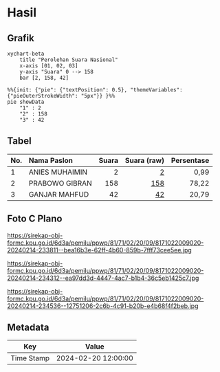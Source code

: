 # Hasil

## Grafik

```mermaid
xychart-beta
    title "Perolehan Suara Nasional"
    x-axis [01, 02, 03]
    y-axis "Suara" 0 --> 158
    bar [2, 158, 42]
```

```mermaid
%%{init: {"pie": {"textPosition": 0.5}, "themeVariables": {"pieOuterStrokeWidth": "5px"}} }%%
pie showData
    "1" : 2
    "2" : 158
    "3" : 42
```

## Tabel

| No. | Nama Paslon    | Suara | Suara (raw) | Persentase |
|:--- |:-------------- | -----:| -----------:| ----------:|
| 1   | ANIES MUHAIMIN | 2     | [2][p-1]    | 0,99       |
| 2   | PRABOWO GIBRAN | 158   | [158][p-2]  | 78,22      |
| 3   | GANJAR MAHFUD  | 42    | [42][p-3]   | 20,79      |


[p-1]: https://github.com/gigit-pemilu/pemilu-2024/blob/main/pilpres/hitung-suara/sub/81-maluku/sub/71-kota-ambon/sub/02-sirimau/sub/2009-soya/sub/020-tps/sub/paslon-1.txt
[p-2]: https://github.com/gigit-pemilu/pemilu-2024/blob/main/pilpres/hitung-suara/sub/81-maluku/sub/71-kota-ambon/sub/02-sirimau/sub/2009-soya/sub/020-tps/sub/paslon-2.txt
[p-3]: https://github.com/gigit-pemilu/pemilu-2024/blob/main/pilpres/hitung-suara/sub/81-maluku/sub/71-kota-ambon/sub/02-sirimau/sub/2009-soya/sub/020-tps/sub/paslon-3.txt

## Foto C Plano

https://sirekap-obj-formc.kpu.go.id/6d3a/pemilu/ppwp/81/71/02/20/09/8171022009020-20240214-233811--bea16b3e-62ff-4b60-859b-7fff73cee5ee.jpg

https://sirekap-obj-formc.kpu.go.id/6d3a/pemilu/ppwp/81/71/02/20/09/8171022009020-20240214-234312--ea97dd3d-4447-4ac7-b1b4-36c5eb1425c7.jpg

https://sirekap-obj-formc.kpu.go.id/6d3a/pemilu/ppwp/81/71/02/20/09/8171022009020-20240214-234536--12751206-2c6b-4c91-b20b-e4b68f4f2beb.jpg


## Metadata

| Key        | Value               |
| ---------- | ------------------- |
| Time Stamp | 2024-02-20 12:00:00 |



